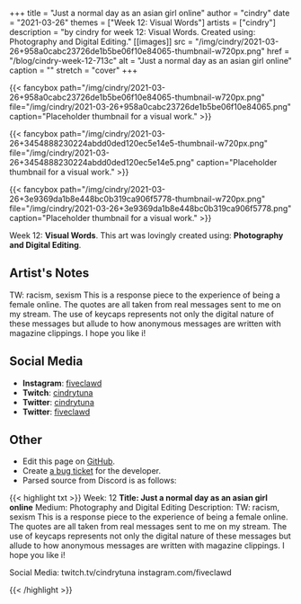 +++
title =       "Just a normal day as an asian girl online"
author =      "cindry"
date =        "2021-03-26"
themes =      ["Week 12: Visual Words"]
artists =     ["cindry"]
description = "by cindry for week 12: Visual Words. Created using: Photography and Digital Editing."
[[images]]
      src = "/img/cindry/2021-03-26+958a0cabc23726de1b5be06f10e84065-thumbnail-w720px.png"
      href = "/blog/cindry-week-12-713c"
      alt = "Just a normal day as an asian girl online"
      caption = ""
      stretch = "cover"
+++


{{< fancybox path="/img/cindry/2021-03-26+958a0cabc23726de1b5be06f10e84065-thumbnail-w720px.png" file="/img/cindry/2021-03-26+958a0cabc23726de1b5be06f10e84065.png" caption="Placeholder thumbnail for a visual work." >}}

{{< fancybox path="/img/cindry/2021-03-26+3454888230224abdd0ded120ec5e14e5-thumbnail-w720px.png" file="/img/cindry/2021-03-26+3454888230224abdd0ded120ec5e14e5.png" caption="Placeholder thumbnail for a visual work." >}}

{{< fancybox path="/img/cindry/2021-03-26+3e9369da1b8e448bc0b319ca906f5778-thumbnail-w720px.png" file="/img/cindry/2021-03-26+3e9369da1b8e448bc0b319ca906f5778.png" caption="Placeholder thumbnail for a visual work." >}}


Week 12: **Visual Words**. This art was lovingly created using: **Photography and Digital Editing**.

## Artist's Notes

TW: racism, sexism
This is a response piece to the experience of being a female online. The quotes are all taken from real messages sent to me on my stream. The use of keycaps represents not only the digital nature of these messages but allude to how anonymous messages are written with magazine clippings. I hope you like i!

## Social Media

- **Instagram**: <a href='https://instagram.com/fiveclawd' target='_blank'>fiveclawd</a>
- **Twitch**: <a href='https://twitch.tv/cindrytuna' target='_blank'>cindrytuna</a>
- **Twitter**: <a href='https://twitter.com/cindrytuna' target='_blank'>cindrytuna</a>
- **Twitter**: <a href='https://twitter.com/fiveclawd' target='_blank'>fiveclawd</a>

## Other

- Edit this page on [GitHub](https://github.com/teaminkling/web-refresh/edit/main/content/blog/cindry-week-12-713c.md).
- Create [a bug ticket](https://github.com/teaminkling/web-refresh/issues/new?assignees=&labels=bug&template=problem-report.md&title=) for the developer.
- Parsed source from Discord is as follows:

{{< highlight txt >}}
Week: 12
**Title: Just a normal day as an asian girl online**
Medium: Photography and Digital Editing
Description:
TW: racism, sexism
This is a response piece to the experience of being a female online. The quotes are all taken from real messages sent to me on my stream. The use of keycaps represents not only the digital nature of these messages but allude to how anonymous messages are written with magazine clippings. I hope you like i! 

Social Media: twitch.tv/cindrytuna
instagram.com/fiveclawd






{{< /highlight >}}